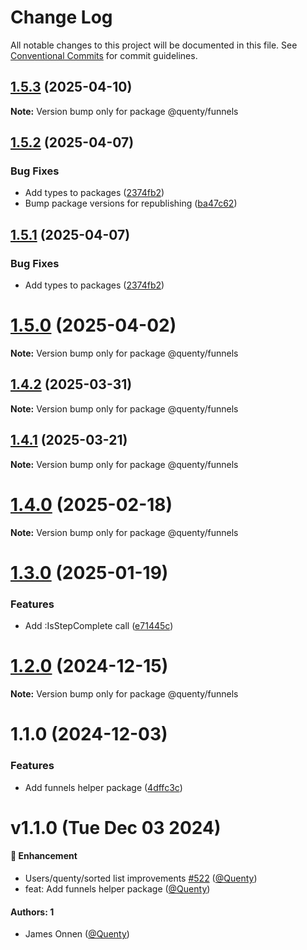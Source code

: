 # Change Log

All notable changes to this project will be documented in this file.
See [Conventional Commits](https://conventionalcommits.org) for commit guidelines.

## [1.5.3](https://github.com/Quenty/NevermoreEngine/compare/@quenty/funnels@1.5.2...@quenty/funnels@1.5.3) (2025-04-10)

**Note:** Version bump only for package @quenty/funnels





## [1.5.2](https://github.com/Quenty/NevermoreEngine/compare/@quenty/funnels@1.5.0...@quenty/funnels@1.5.2) (2025-04-07)


### Bug Fixes

* Add types to packages ([2374fb2](https://github.com/Quenty/NevermoreEngine/commit/2374fb2b043cfbe0e9b507b3316eec46a4e353a0))
* Bump package versions for republishing ([ba47c62](https://github.com/Quenty/NevermoreEngine/commit/ba47c62e32170bf74377b0c658c60b84306dc294))





## [1.5.1](https://github.com/Quenty/NevermoreEngine/compare/@quenty/funnels@1.5.0...@quenty/funnels@1.5.1) (2025-04-07)


### Bug Fixes

* Add types to packages ([2374fb2](https://github.com/Quenty/NevermoreEngine/commit/2374fb2b043cfbe0e9b507b3316eec46a4e353a0))





# [1.5.0](https://github.com/Quenty/NevermoreEngine/compare/@quenty/funnels@1.4.2...@quenty/funnels@1.5.0) (2025-04-02)

**Note:** Version bump only for package @quenty/funnels





## [1.4.2](https://github.com/Quenty/NevermoreEngine/compare/@quenty/funnels@1.4.1...@quenty/funnels@1.4.2) (2025-03-31)

**Note:** Version bump only for package @quenty/funnels





## [1.4.1](https://github.com/Quenty/NevermoreEngine/compare/@quenty/funnels@1.4.0...@quenty/funnels@1.4.1) (2025-03-21)

**Note:** Version bump only for package @quenty/funnels





# [1.4.0](https://github.com/Quenty/NevermoreEngine/compare/@quenty/funnels@1.3.0...@quenty/funnels@1.4.0) (2025-02-18)

**Note:** Version bump only for package @quenty/funnels





# [1.3.0](https://github.com/Quenty/NevermoreEngine/compare/@quenty/funnels@1.2.0...@quenty/funnels@1.3.0) (2025-01-19)


### Features

* Add :IsStepComplete call ([e71445c](https://github.com/Quenty/NevermoreEngine/commit/e71445c919f527c52b00558a721f783887819ca4))





# [1.2.0](https://github.com/Quenty/NevermoreEngine/compare/@quenty/funnels@1.1.0...@quenty/funnels@1.2.0) (2024-12-15)

**Note:** Version bump only for package @quenty/funnels





# 1.1.0 (2024-12-03)


### Features

* Add funnels helper package ([4dffc3c](https://github.com/Quenty/NevermoreEngine/commit/4dffc3ce700ff6f750cf5483d4a6fb95ebc1c80a))





# v1.1.0 (Tue Dec 03 2024)

#### 🚀 Enhancement

- Users/quenty/sorted list improvements [#522](https://github.com/Quenty/NevermoreEngine/pull/522) ([@Quenty](https://github.com/Quenty))
- feat: Add funnels helper package ([@Quenty](https://github.com/Quenty))

#### Authors: 1

- James Onnen ([@Quenty](https://github.com/Quenty))
